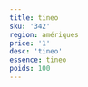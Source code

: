 ```yaml
---
title: tineo
sku: '342'
region: amériques
price: '1'
desc: 'tineo'
essence: tineo
poids: 100
---
```

